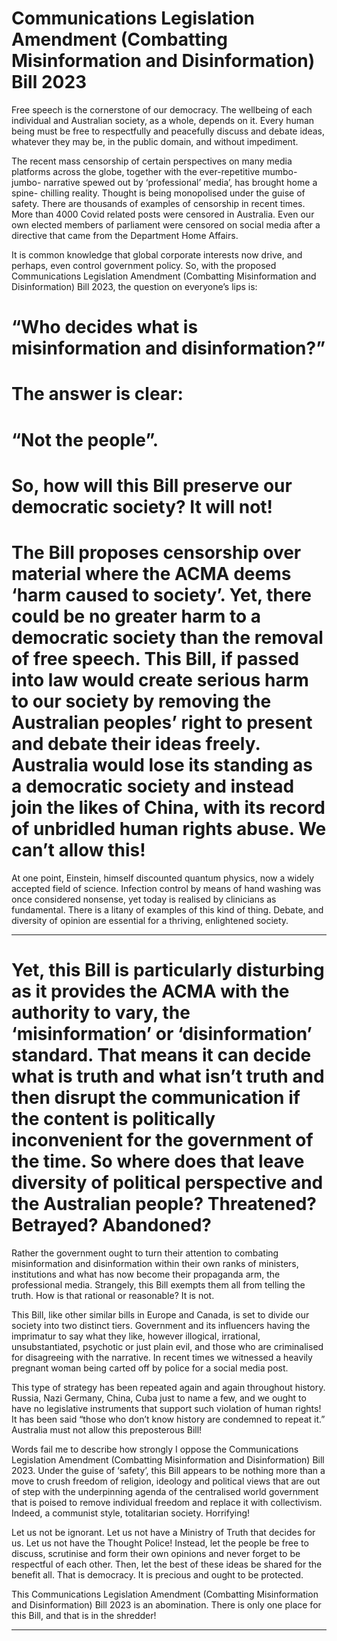 # Communications Legislation Amendment (Combatting Misinformation and Disinformation) Bill 2023 

 Free speech is the cornerstone of our democracy. The wellbeing of each individual and Australian society, as a whole, depends on it. Every human being must be free to respectfully and peacefully discuss and debate ideas, whatever they may be, in the public domain, and without impediment. 

 The recent mass censorship of certain perspectives on many media platforms across the globe, together with the ever-repetitive mumbo-jumbo- narrative spewed out by ‘professional’ media’, has brought home a spine- chilling reality. Thought is being monopolised under the guise of safety. There are thousands of examples of censorship in recent times. More than 4000 Covid related posts were censored in Australia. Even our own elected members of parliament were censored on social media after a directive that came from the Department Home Affairs.

 It is common knowledge that global corporate interests now drive, and perhaps, even control government policy. So, with the proposed Communications Legislation Amendment (Combatting Misinformation and Disinformation) Bill 2023, the question on everyone’s lips is: 


# “Who decides what is misinformation and disinformation?” 


# The answer is clear:


# “Not the people”.


# So, how will this Bill preserve our democratic society? It will not! 


# The Bill proposes censorship over material where the ACMA deems ‘harm caused to society’. Yet, there could be no greater harm to a democratic society than the removal of free speech. This Bill, if passed into law would create serious harm to our society by removing the Australian peoples’ right to present and debate their ideas freely. Australia would lose its standing as a democratic society and instead join the likes of China, with its record of unbridled human rights abuse. We can’t allow this!

 At one point, Einstein, himself discounted quantum physics, now a widely accepted field of science. Infection control by means of hand washing was once considered nonsense, yet today is realised by clinicians as fundamental. There is a litany of examples of this kind of thing. Debate, and diversity of opinion are essential for a thriving, enlightened society. 


-----

# Yet, this Bill is particularly disturbing as it provides the ACMA with the authority to vary, the ‘misinformation’ or ‘disinformation’ standard. That means it can decide what is truth and what isn’t truth and then disrupt the communication if the content is politically inconvenient for the government of the time. So where does that leave diversity of political perspective and the Australian people? Threatened? Betrayed? Abandoned? 

 Rather the government ought to turn their attention to combating misinformation and disinformation within their own ranks of ministers, institutions and what has now become their propaganda arm, the professional media. Strangely, this Bill exempts them all from telling the truth. How is that rational or reasonable? It is not. 

 This Bill, like other similar bills in Europe and Canada, is set to divide our society into two distinct tiers. Government and its influencers having the imprimatur to say what they like, however illogical, irrational, unsubstantiated, psychotic or just plain evil, and those who are criminalised for disagreeing with the narrative. In recent times we witnessed a heavily pregnant woman being carted off by police for a social media post. 

 This type of strategy has been repeated again and again throughout history. Russia, Nazi Germany, China, Cuba just to name a few, and we ought to have no legislative instruments that support such violation of human rights! It has been said “those who don’t know history are condemned to repeat it.” Australia must not allow this preposterous Bill!

 Words fail me to describe how strongly I oppose the Communications Legislation Amendment (Combatting Misinformation and Disinformation) Bill 2023. Under the guise of ‘safety’, this Bill appears to be nothing more than a move to crush freedom of religion, ideology and political views that are out of step with the underpinning agenda of the centralised world government that is poised to remove individual freedom and replace it with collectivism. Indeed, a communist style, totalitarian society. Horrifying!

 Let us not be ignorant. Let us not have a Ministry of Truth that decides for us. Let us not have the Thought Police! Instead, let the people be free to discuss, scrutinise and form their own opinions and never forget to be respectful of each other. Then, let the best of these ideas be shared for the benefit all. That is democracy. It is precious and ought to be protected.

 This Communications Legislation Amendment (Combatting Misinformation and Disinformation) Bill 2023 is an abomination. There is only one place for this Bill, and that is in the shredder!


-----

